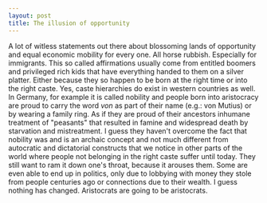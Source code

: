 ```yaml
---
layout: post
title: The illusion of opportunity 
---
```



A lot of witless statements out there about blossoming lands of opportunity and equal economic mobility for every one. All horse rubbish. Especially for immigrants. This so called affirmations usually come from entitled boomers and privileged rich kids that have everything handed to them on a silver platter. Either because they so happen to be born at the right time or into the right caste. Yes, caste hierarchies do exist in western countries as well. In Germany, for example it is called nobility and people born into aristocracy are proud to carry the word _von_ as part of their name (e.g.: von Mutius) or by wearing a family ring. As if they are proud of their ancestors inhumane treatment of "peasants" that resulted in famine and widespread death by starvation and mistreatment. I guess they haven't overcome the fact that nobility was and is an archaic concept and not much different from autocratic and dictatorial constructs that we notice in other parts of the world where people not belonging in the right caste suffer until today. They still want to ram it down one's throat, because it arouses them. Some are even able to end up in politics, only due to lobbying with money they stole from people centuries ago or connections due to their wealth. I guess nothing has changed. Aristocrats are going to be aristocrats. 


